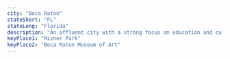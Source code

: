 ```yaml
---
city: "Boca Raton"
stateShort: "FL"
stateLong: "Florida"
description: "An affluent city with a strong focus on education and culture."
keyPlace1: "Mizner Park"
keyPlace2: "Boca Raton Museum of Art"
---
```

